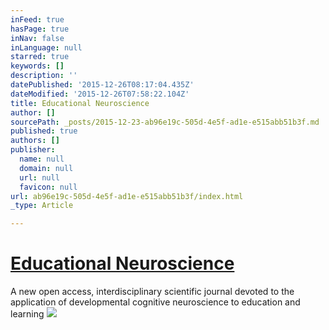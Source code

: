 ```yaml
---
inFeed: true
hasPage: true
inNav: false
inLanguage: null
starred: true
keywords: []
description: ''
datePublished: '2015-12-26T08:17:04.435Z'
dateModified: '2015-12-26T07:58:22.104Z'
title: Educational Neuroscience
author: []
sourcePath: _posts/2015-12-23-ab96e19c-505d-4e5f-ad1e-e515abb51b3f.md
published: true
authors: []
publisher:
  name: null
  domain: null
  url: null
  favicon: null
url: ab96e19c-505d-4e5f-ad1e-e515abb51b3f/index.html
_type: Article

---
```

# [Educational Neuroscience][0]

A new open access, interdisciplinary scientific journal devoted to the application of developmental cognitive neuroscience to education and learning
![](https://the-grid-user-content.s3-us-west-2.amazonaws.com/dff66023-f43b-4bc0-be07-d7c64e7ab101.png)

[0]: https://www.sagepub.com/en-us/nam/educational-neuroscience/journal202455#description
